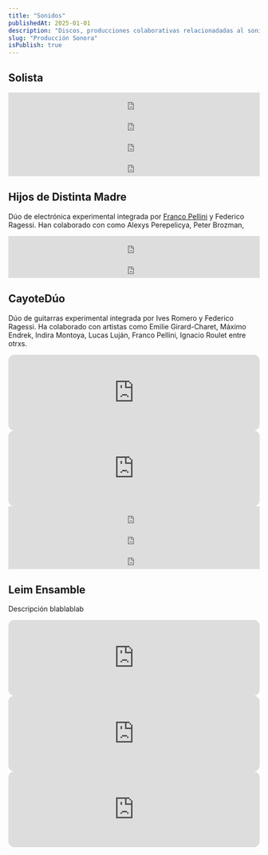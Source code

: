 ```yaml
---
title: "Sonidos"
publishedAt: 2025-01-01
description: "Discos, producciones colaborativas relacionadadas al sonido"
slug: "Producción Sonora"
isPublish: true
---
```


## Solista

<iframe style="border: 0; width: 100%; height: 42px;" src="https://bandcamp.com/EmbeddedPlayer/track=1213151316/size=small/bgcol=ffffff/linkcol=0687f5/transparent=true/" seamless><a href="https://federicoragessi.bandcamp.com/track/efeme">eFeMe de Federico Ragessi (ff_rm)</a></iframe>

<iframe style="border: 0; width: 100%; height: 42px;" src="https://bandcamp.com/EmbeddedPlayer/track=1616167562/size=small/bgcol=ffffff/linkcol=0687f5/transparent=true/" seamless><a href="https://federicoragessi.bandcamp.com/track/papapattern">PaPaPaTTern de Federico Ragessi (ff_rm)</a></iframe>

<iframe style="border: 0; width: 100%; height: 42px;" src="https://bandcamp.com/EmbeddedPlayer/track=382357076/size=small/bgcol=ffffff/linkcol=0687f5/transparent=true/" seamless><a href="https://federicoragessi.bandcamp.com/track/dejarse-caer-en-el-marco-blando">Dejarse caer en el marco blando de Federico Ragessi (ff_rm)</a></iframe>

<iframe style="border: 0; width: 100%; height: 42px;" src="https://bandcamp.com/EmbeddedPlayer/track=723723396/size=small/bgcol=ffffff/linkcol=0687f5/transparent=true/" seamless><a href="https://federicoragessi.bandcamp.com/track/haydn25t">hayDN25t de Federico Ragessi (ff_rm)</a></iframe>


## Hijos de Distinta Madre

Dúo de electrónica experimental integrada por [Franco Pellini](https://francopellini.com.ar/) y Federico Ragessi. Han colaborado con como Alexys Perepelicya, Peter Brozman, 

<iframe style="border: 0; width: 100%; height: 42px;" src="https://bandcamp.com/EmbeddedPlayer/album=3906120257/size=small/bgcol=ffffff/linkcol=0687f5/transparent=true/" seamless><a href="https://hijosdedistintamadre.bandcamp.com/album/agosto">Agosto de Hijos de Distinta Madre</a></iframe>

<iframe style="border: 0; width: 100%; height: 42px;" src="https://bandcamp.com/EmbeddedPlayer/album=1123655933/size=small/bgcol=ffffff/linkcol=0687f5/transparent=true/" seamless><a href="https://kriptonia.bandcamp.com/album/hijos-de-distinta-madre-en-la-tiny-noise">Hijos de distinta madre en la Tiny Noise de Hijos de Distinta Madre</a></iframe>

## CayoteDúo
Dúo de guitarras experimental integrada por Ives Romero y Federico Ragessi. Ha colaborado con artistas como Emilie Girard-Charet, Máximo Endrek, Indira Montoya, Lucas Luján, Franco Pellini, Ignacio Roulet entre otrxs.

<iframe style="border-radius:12px" src="https://open.spotify.com/embed/album/6MTZmPFNv1zksDLMQqqtTa?utm_source=generator" width="100%" height="152" frameBorder="0" allowfullscreen="" allow="autoplay; clipboard-write; encrypted-media; fullscreen; picture-in-picture" loading="lazy"></iframe>

<iframe style="border-radius:12px" src="https://open.spotify.com/embed/album/5uWCAMFkDTCxJDVaE762VB?utm_source=generator" width="100%" height="152" frameBorder="0" allowfullscreen="" allow="autoplay; clipboard-write; encrypted-media; fullscreen; picture-in-picture" loading="lazy"></iframe>

<iframe style="border: 0; width: 100%; height: 42px;" src="https://bandcamp.com/EmbeddedPlayer/album=2554978541/size=small/bgcol=ffffff/linkcol=0687f5/transparent=true/" seamless><a href="https://cayoteduo.bandcamp.com/album/inundaci-n">Inundación de CayoteDúo y Ignacio Roulet</a></iframe>


<iframe style="border: 0; width: 100%; height: 42px;" src="https://bandcamp.com/EmbeddedPlayer/album=2402191044/size=small/bgcol=ffffff/linkcol=0687f5/transparent=true/" seamless><a href="https://cayoteduo.bandcamp.com/album/vcguigui">VcGuiGui de Cayote Dúo  y Émilie Girard-Charest</a></iframe>


<iframe style="border: 0; width: 100%; height: 42px;" src="https://bandcamp.com/EmbeddedPlayer/album=1675766263/size=small/bgcol=ffffff/linkcol=0687f5/transparent=true/" seamless><a href="https://cayoteduo.bandcamp.com/album/cortadera">Cortadera de Cayote Dúo</a></iframe>

## Leim Ensamble
Descripción blablablab


<iframe style="border-radius:12px" src="https://open.spotify.com/embed/album/5u8Xgxzse8wbHNaXo7niBr?utm_source=generator" width="100%" height="152" frameBorder="0" allowfullscreen="" allow="autoplay; clipboard-write; encrypted-media; fullscreen; picture-in-picture" loading="lazy"></iframe>

<iframe style="border-radius:12px" src="https://open.spotify.com/embed/album/2clMJUqWWujEQlXMKAgxdA?utm_source=generator" width="100%" height="152" frameBorder="0" allowfullscreen="" allow="autoplay; clipboard-write; encrypted-media; fullscreen; picture-in-picture" loading="lazy"></iframe>

<iframe style="border-radius:12px" src="https://open.spotify.com/embed/album/15Am6cxImQR3eV5Lnk1JsB?utm_source=generator" width="100%" height="152" frameBorder="0" allowfullscreen="" allow="autoplay; clipboard-write; encrypted-media; fullscreen; picture-in-picture" loading="lazy"></iframe>